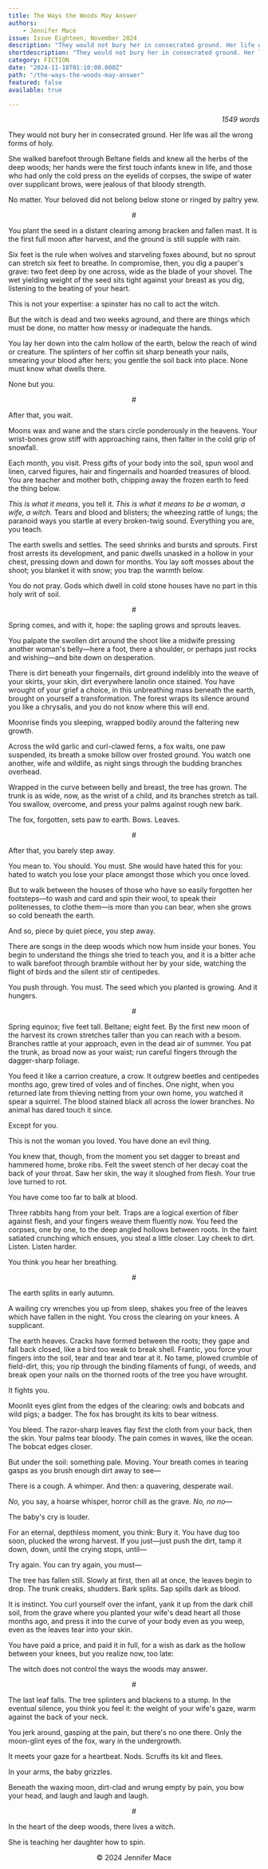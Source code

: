 ```yaml
---
title: The Ways the Woods May Answer
authors:
    - Jennifer Mace
issue: Issue Eighteen, November 2024
description: "They would not bury her in consecrated ground. Her life was all the wrong forms of holy. <p>She walked barefoot through Beltane fields and knew all the herbs of the deep woods; her hands were the first touch infants knew in life, and those who had only the cold press on the eyelids of corpses, the swipe of water over supplicant brows, were jealous of that bloody strength.</p><p>No matter. Your beloved did not belong below stone or ringed by paltry yew.</p><p>#</p><p>You plant the seed in a distant clearing among bracken and fallen mast. It is the first full moon after harvest, and the ground is still supple with rain.</p><p>Six feet is the rule when wolves and starveling foxes abound, but no sprout can stretch six feet to breathe. In compromise, then, you dig a pauper's grave: two feet deep by one across, wide as the blade of your shovel. The wet yielding weight of the seed sits tight against your breast as you dig, listening to the beating of your heart.</p>" 
shortdescription: "They would not bury her in consecrated ground. Her life was all the wrong forms of holy. <p>She walked barefoot through Beltane fields and knew all the herbs of the deep woods; her hands were the first touch infants knew in life, and those who had only the cold press on the eyelids of corpses, the swipe of water over supplicant brows, were jealous of that bloody strength.</p><p>No matter. Your beloved did not belong below stone or ringed by paltry yew.</p>"
category: FICTION
date: "2024-11-18T01:10:00.000Z"
path: "/the-ways-the-woods-may-answer"
featured: false
available: true

---
```


<p style="text-align: right;"><em>1549 words</em></p>

They would not bury her in consecrated ground. Her life was all the
wrong forms of holy.

She walked barefoot through Beltane fields and knew all the herbs of the
deep woods; her hands were the first touch infants knew in life, and
those who had only the cold press on the eyelids of corpses, the swipe
of water over supplicant brows, were jealous of that bloody strength.

No matter. Your beloved did not belong below stone or ringed by paltry
yew.

<p style="text-align: center;">#</p>

You plant the seed in a distant clearing among bracken and fallen mast.
It is the first full moon after harvest, and the ground is still supple
with rain.

Six feet is the rule when wolves and starveling foxes abound, but no
sprout can stretch six feet to breathe. In compromise, then, you dig a
pauper's grave: two feet deep by one across, wide as the blade of your
shovel. The wet yielding weight of the seed sits tight against your
breast as you dig, listening to the beating of your heart.

This is not your expertise: a spinster has no call to act the witch.

But the witch is dead and two weeks aground, and there are things which
must be done, no matter how messy or inadequate the hands.

You lay her down into the calm hollow of the earth, below the reach of
wind or creature. The splinters of her coffin sit sharp beneath your
nails, smearing your blood after hers; you gentle the soil back into
place. None must know what dwells there.

None but you.

<p style="text-align: center;">#</p>

After that, you wait.

Moons wax and wane and the stars circle ponderously in the heavens. Your
wrist-bones grow stiff with approaching rains, then falter in the cold
grip of snowfall.

Each month, you visit. Press gifts of your body into the soil, spun wool
and linen, carved figures, hair and fingernails and hoarded treasures of
blood. You are teacher and mother both, chipping away the frozen earth
to feed the thing below.

*This is what it means*, you tell it. *This is what it means to be a
woman, a wife, a witch.* Tears and blood and blisters; the wheezing
rattle of lungs; the paranoid ways you startle at every broken-twig
sound. Everything you are, you teach.

The earth swells and settles. The seed shrinks and bursts and sprouts.
First frost arrests its development, and panic dwells unasked in a
hollow in your chest, pressing down and down for months. You lay soft
mosses about the shoot; you blanket it with snow; you trap the warmth
below.

You do not pray. Gods which dwell in cold stone houses have no part in
this holy writ of soil.

<p style="text-align: center;">#</p>

Spring comes, and with it, hope: the sapling grows and sprouts leaves.

You palpate the swollen dirt around the shoot like a midwife pressing
another woman's belly—here a foot, there a shoulder, or perhaps just
rocks and wishing—and bite down on desperation.

There is dirt beneath your fingernails, dirt ground indelibly into the
weave of your skirts, your skin, dirt everywhere lanolin once stained.
You have wrought of your grief a choice, in this unbreathing mass
beneath the earth, brought on yourself a transformation. The forest
wraps its silence around you like a chrysalis, and you do not know where
this will end.

Moonrise finds you sleeping, wrapped bodily around the faltering new
growth.

Across the wild garlic and curl-clawed ferns, a fox waits, one paw
suspended, its breath a smoke billow over frosted ground. You watch one
another, wife and wildlife, as night sings through the budding branches
overhead.

Wrapped in the curve between belly and breast, the tree has grown. The
trunk is as wide, now, as the wrist of a child, and its branches stretch
as tall. You swallow, overcome, and press your palms against rough new
bark.

The fox, forgotten, sets paw to earth. Bows. Leaves.

<p style="text-align: center;">#</p>

After that, you barely step away.

You mean to. You should. You must. She would have hated this for you:
hated to watch you lose your place amongst those which you once loved.

But to walk between the houses of those who have so easily forgotten her
footsteps—to wash and card and spin their wool, to speak their
politenesses, to clothe them—is more than you can bear, when she grows
so cold beneath the earth.

And so, piece by quiet piece, you step away.

There are songs in the deep woods which now hum inside your bones. You
begin to understand the things she tried to teach you, and it is a
bitter ache to walk barefoot through bramble without her by your side,
watching the flight of birds and the silent stir of centipedes.

You push through. You must. The seed which you planted is growing. And
it hungers.

<p style="text-align: center;">#</p>

Spring equinox; five feet tall. Beltane; eight feet. By the first new
moon of the harvest its crown stretches taller than you can reach with a
besom. Branches rattle at your approach, even in the dead air of summer.
You pat the trunk, as broad now as your waist; run careful fingers
through the dagger-sharp foliage.

You feed it like a carrion creature, a crow. It outgrew beetles and
centipedes months ago, grew tired of voles and of finches. One night,
when you returned late from thieving netting from your own home, you
watched it spear a squirrel. The blood stained black all across the
lower branches. No animal has dared touch it since.

Except for you.

This is not the woman you loved. You have done an evil thing.

You knew that, though, from the moment you set dagger to breast and
hammered home, broke ribs. Felt the sweet stench of her decay coat the
back of your throat. Saw her skin, the way it sloughed from flesh. Your
true love turned to rot.

You have come too far to balk at blood.

Three rabbits hang from your belt. Traps are a logical exertion of fiber
against flesh, and your fingers weave them fluently now. You feed the
corpses, one by one, to the deep angled hollows between roots. In the
faint satiated crunching which ensues, you steal a little closer. Lay
cheek to dirt. Listen. Listen harder.

You think you hear her breathing.

<p style="text-align: center;">#</p>

The earth splits in early autumn.

A wailing cry wrenches you up from sleep, shakes you free of the leaves
which have fallen in the night. You cross the clearing on your knees. A
supplicant.

The earth heaves. Cracks have formed between the roots; they gape and
fall back closed, like a bird too weak to break shell. Frantic, you
force your fingers into the soil, tear and tear and tear at it. No tame,
plowed crumble of field-dirt, this; you rip through the binding
filaments of fungi, of weeds, and break open your nails on the thorned
roots of the tree you have wrought.

It fights you.

Moonlit eyes glint from the edges of the clearing: owls and bobcats and
wild pigs; a badger. The fox has brought its kits to bear witness.

You bleed. The razor-sharp leaves flay first the cloth from your back,
then the skin. Your palms tear bloody. The pain comes in waves, like the
ocean. The bobcat edges closer.

But under the soil: something pale. Moving. Your breath comes in tearing
gasps as you brush enough dirt away to see—

There is a cough. A whimper. And then: a quavering, desperate wail.

*No,* you say, a hoarse whisper, horror chill as the grave. *No, no no—*

The baby's cry is louder.

For an eternal, depthless moment, you think: Bury it. You have dug too
soon, plucked the wrong harvest. If you just—just push the dirt, tamp
it down, down, until the crying stops, until—

Try again. You can try again, you must—

The tree has fallen still. Slowly at first, then all at once, the leaves
begin to drop. The trunk creaks, shudders. Bark splits. Sap spills dark
as blood.

It is instinct. You curl yourself over the infant, yank it up from the
dark chill soil, from the grave where you planted your wife's dead heart
all those months ago, and press it into the curve of your body even as
you weep, even as the leaves tear into your skin.

You have paid a price, and paid it in full, for a wish as dark as the
hollow between your knees, but you realize now, too late:

The witch does not control the ways the woods may answer.

<p style="text-align: center;">#</p>

The last leaf falls. The tree splinters and blackens to a stump. In the
eventual silence, you think you feel it: the weight of your wife's gaze,
warm against the back of your neck.

You jerk around, gasping at the pain, but there's no one there. Only the
moon-glint eyes of the fox, wary in the undergrowth.

It meets your gaze for a heartbeat. Nods. Scruffs its kit and flees.

In your arms, the baby grizzles.

Beneath the waxing moon, dirt-clad and wrung empty by pain, you bow your
head, and laugh and laugh and laugh.

<p style="text-align: center;">#</p>

In the heart of the deep woods, there lives a witch.

She is teaching her daughter how to spin.


<p style="text-align: center;">© 2024 Jennifer Mace</p>


